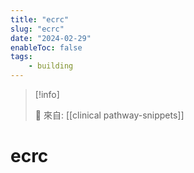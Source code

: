 ```yaml
---
title: "ecrc"
slug: "ecrc"
date: "2024-02-29"
enableToc: false
tags:
    - building
---
```


> [!info]
>
> 🌱 來自: [[clinical pathway-snippets]]

# ecrc


